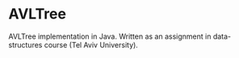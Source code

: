 # AVLTree
AVLTree implementation in Java. Written as an assignment in data-structures course (Tel Aviv University).
